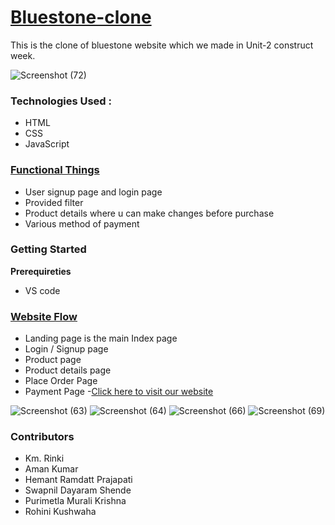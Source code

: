 # **[Bluestone-clone](https://www.bluestone.com/?utm_campaign=&utm_medium=cpc&utm_source=google&gclid=CjwKCAjwi6WSBhA-EiwA6Niok1Q5QtgqthRoELk9b7c0p5u9SngCACi8wqbTN7CIIJ8kXeCd9tNP6RoCCOEQAvD_BwE)**

This is the clone of bluestone website which we made in Unit-2 construct week.

![Screenshot (72)](https://user-images.githubusercontent.com/86877385/161432456-f30dc49f-558b-4e64-a768-89b064dd73d7.png)

### Technologies Used : 

- HTML
- CSS 
- JavaScript

### **[Functional Things](https://github.com/purimetlamuralikrishna/Blue-stone-clone/#functional-things)**

- User signup page and login page
- Provided filter
- Product details where u can make changes before purchase
- Various method of payment

### **Getting Started**

**Prerequireties**
 
-    VS code

### [Website Flow](https://github.com/purimetlamuralikrishna/Blue-stone-clone/#website-flow)

- Landing page is the main Index page 
- Login / Signup page
- Product page
- Product details page
- Place Order Page
- Payment Page
-[Click here to visit our website](https://delicate-pithivier-27faa0.netlify.app/)

![Screenshot (63)](https://user-images.githubusercontent.com/86877385/161432495-6735824f-ecad-4f36-8417-4e56570e3b91.png)
![Screenshot (64)](https://user-images.githubusercontent.com/86877385/161432516-167ebfbc-d70d-4ae8-988f-a08fce662062.png)
![Screenshot (66)](https://user-images.githubusercontent.com/86877385/161432532-928fe189-1e3d-49ed-8314-407d0521b5c4.png)
![Screenshot (69)](https://user-images.githubusercontent.com/86877385/161432569-c9e9e90d-f588-4f85-baef-3440ad61ecd5.png)

### **Contributors**

- Km. Rinki
- Aman Kumar
- Hemant Ramdatt Prajapati
- Swapnil Dayaram Shende
- Purimetla Murali Krishna
- Rohini Kushwaha

